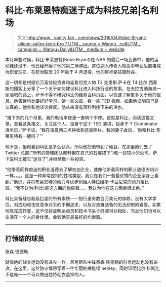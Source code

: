 # 科比·布莱恩特痴迷于成为科技兄弟|名利场

> 原文:[http://www . vanity fair . com/news/2016/04/Kobe-Bryant-silicon-valley-tech-bro？UTM _ source = Wanqu . co&UTM _ campaign = Wanqu+Daily&UTM _ medium = website](http://www.vanityfair.com/news/2016/04/kobe-bryant-silicon-valley-tech-bro?utm_source=wanqu.co&utm_campaign=Wanqu+Daily&utm_medium=website)

本月早些时候，科比·布莱恩特(Kobe Bryant)在 NBA 的最后一场比赛中，他的运动鞋还没干，他已经开始了他的第二场演出。这位湖人传奇人物高中毕业后直接成为职业球员，在统治联盟 20 年后于 4 月退役，他的目标是征服硅谷。

这一切都是根据亿万富翁投资者和鲨鱼坦克人物 T2 克里斯·萨卡在 T4·比尔·西蒙斯的播客上分享了一个关于如何建议科比进入科技行业的故事。在去拉古纳海滩一家酒吧的路上，萨卡不得不研究科比的维基百科页面，以快速了解更多关于他的信息，他告诉科比要好好学习，读一些文章，看一些 TED 视频，如果他证明自己是认真的，他会和他谈论投资。他从来没有预料到接下来的洪水。

“接下来的几个月里，我的电话半夜里一直响个不停。这就是科比，阅读这篇文章，查看这条推文，关注这个人，投身于这个 TED 演讲，投身于 Y Combinator 演示日，”萨卡说。“我在凌晨两三点钟收到这些照片。我的妻子会说，‘你和科比·布莱恩特有一腿吗？’"

他不是，但他看到科比是多么认真，所以他把他带到了硅谷，在那里他们去了 Twitter 总部(“所有的管理团队都拜倒在自己的石榴裙下”)和一些较小的公司。萨卡说科比被它“迷住了”,并继续做一些投资。

“他带着同样痴迷的职业道德去了解初创企业，就像他带着同样的职业道德去培训一样。。。。这是一种非常独特的性格类型，我只在我们一些最优秀的企业家身上看到，”他说，并将布莱恩特的动力与优步创始人特拉维斯·卡兰尼克的动力相比较。“我不认为(科比)是这方面的伪装者。。。我认为他在这方面会很出色。”

科比具备硅谷超级巨星的所有素质——银行里有数百万美元的存款，没有大学学位，对成功和击败竞争对手的不懈追求，以及对热身装备的无法抑制的喜爱。如果他能完成转变，这不仅将证明运动员和技术书呆子终究可以相处，而且他们也可以生活在一个人的身体里。金钱确实是最好的均衡器。

* * *

## 打领结的球员

 

泰森·钱德勒

就像他的球类运动没有进攻一样，尼克斯队中锋泰森·钱德勒的时尚运动也没有进攻。在这里，这位防守悍将穿着一件华丽的橄榄绿 henley，同时证明比尔·科斯比不是唯一一个可以做出独特毛衣选择的人。



* * *
